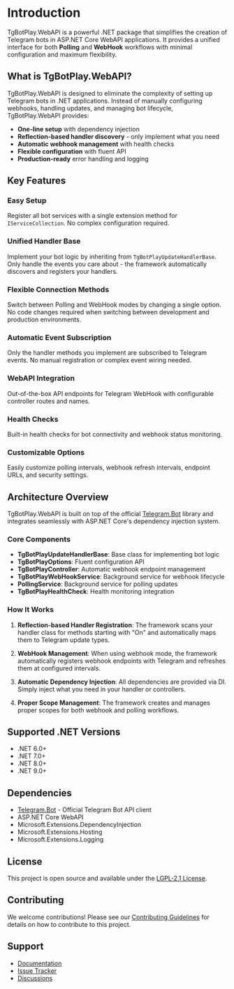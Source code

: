 # Introduction

TgBotPlay.WebAPI is a powerful .NET package that simplifies the creation of Telegram bots in ASP.NET Core WebAPI applications. It provides a unified interface for both **Polling** and **WebHook** workflows with minimal configuration and maximum flexibility.

## What is TgBotPlay.WebAPI?

TgBotPlay.WebAPI is designed to eliminate the complexity of setting up Telegram bots in .NET applications. Instead of manually configuring webhooks, handling updates, and managing bot lifecycle, TgBotPlay.WebAPI provides:

- **One-line setup** with dependency injection
- **Reflection-based handler discovery** - only implement what you need
- **Automatic webhook management** with health checks
- **Flexible configuration** with fluent API
- **Production-ready** error handling and logging

## Key Features

### Easy Setup
Register all bot services with a single extension method for `IServiceCollection`. No complex configuration required.

### Unified Handler Base
Implement your bot logic by inheriting from `TgBotPlayUpdateHandlerBase`. Only handle the events you care about - the framework automatically discovers and registers your handlers.

### Flexible Connection Methods
Switch between Polling and WebHook modes by changing a single option. No code changes required when switching between development and production environments.

### Automatic Event Subscription
Only the handler methods you implement are subscribed to Telegram events. No manual registration or complex event wiring needed.

### WebAPI Integration
Out-of-the-box API endpoints for Telegram WebHook with configurable controller routes and names.

### Health Checks
Built-in health checks for bot connectivity and webhook status monitoring.

### Customizable Options
Easily customize polling intervals, webhook refresh intervals, endpoint URLs, and security settings.

## Architecture Overview

TgBotPlay.WebAPI is built on top of the official [Telegram.Bot](https://github.com/TelegramBots/Telegram.Bot) library and integrates seamlessly with ASP.NET Core's dependency injection system.

### Core Components

- **TgBotPlayUpdateHandlerBase**: Base class for implementing bot logic
- **TgBotPlayOptions**: Fluent configuration API
- **TgBotPlayController**: Automatic webhook endpoint management
- **TgBotPlayWebHookService**: Background service for webhook lifecycle
- **PollingService**: Background service for polling updates
- **TgBotPlayHealthCheck**: Health monitoring integration

### How It Works

1. **Reflection-based Handler Registration**: The framework scans your handler class for methods starting with "On" and automatically maps them to Telegram update types.

2. **WebHook Management**: When using webhook mode, the framework automatically registers webhook endpoints with Telegram and refreshes them at configured intervals.

3. **Automatic Dependency Injection**: All dependencies are provided via DI. Simply inject what you need in your handler or controllers.

4. **Proper Scope Management**: The framework creates and manages proper scopes for both webhook and polling workflows.

## Supported .NET Versions

- .NET 6.0+
- .NET 7.0+
- .NET 8.0+
- .NET 9.0+

## Dependencies

- [Telegram.Bot](https://www.nuget.org/packages/Telegram.Bot/) - Official Telegram Bot API client
- ASP.NET Core WebAPI
- Microsoft.Extensions.DependencyInjection
- Microsoft.Extensions.Hosting
- Microsoft.Extensions.Logging

## License

This project is open source and available under the [LGPL-2.1 License](https://github.com/IPdotSetAF/TgBotPlay.WebAPI/blob/main/LICENSE).

## Contributing

We welcome contributions! Please see our [Contributing Guidelines](https://github.com/IPdotSetAF/TgBotPlay.WebAPI/blob/main/CONTRIBUTING.md) for details on how to contribute to this project.

## Support

- [Documentation](https://github.com/IPdotSetAF/TgBotPlay.WebAPI)
- [Issue Tracker](https://github.com/IPdotSetAF/TgBotPlay.WebAPI/issues)
- [Discussions](https://github.com/IPdotSetAF/TgBotPlay.WebAPI/discussions)